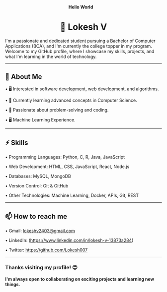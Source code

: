 <h4 align="center">Hello World <img src="https://github.com/TheDudeThatCode/TheDudeThatCode/blob/master/Assets/Earth.gif" width="14px"></h4>


<h1 align="center">👋 Lokesh V</h1>
I'm a passionate and dedicated student pursuing a Bachelor of Computer Applications (BCA), and I'm currently the college topper in my program.
Welcome to my GitHub profile, where I showcase my skills, projects, and what I'm learning in the world of technology.

---

## 🔭 About Me

•	🖥️ Interested in software development, web development, and algorithms.

•	🌱 Currently learning advanced concepts in Computer Science.

•	🤖 Passionate about problem-solving and coding.

•	🖥️ Machine Learning Experience.

---

## ⚡ Skills

•	Programming Languages: Python, C, R, Java, JavaScript

•	Web Development: HTML, CSS, JavaScript, React, Node.js

•	Databases: MySQL, MongoDB

•	Version Control: Git & GitHub

•	Other Technologies: Machine Learning, Docker, APIs, Git, REST

---

## 📫 How to reach me

•	Gmail: lokeshv2403@gmail.com

•	LinkedIn: (https://www.linkedin.com/in/lokesh-v-13873a284)

•	Twitter: https://github.com/Lokesh007

---

### Thanks visiting my profile! 😊 
#### I'm always open to collaborating on exciting projects and learning new things.

